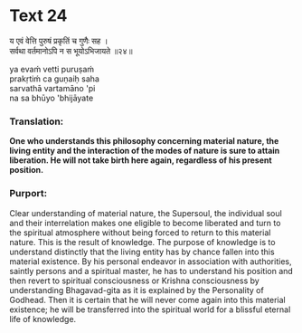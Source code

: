 # Text 24

य एवं वेत्ति पुरुषं प्रकृतिं च गुणैः सह ।  
सर्वथा वर्तमानोऽपि न स भूयोऽभिजायते ॥२४॥

ya evaḿ vetti puruṣaḿ  
prakṛtiḿ ca guṇaiḥ saha  
sarvathā vartamāno 'pi  
na sa bhūyo 'bhijāyate



### Translation:

**One who understands this philosophy concerning material nature, the living entity and the interaction of the modes of nature is sure to attain liberation. He will not take birth here again, regardless of his present position.**

### Purport:

Clear understanding of material nature, the Supersoul, the individual soul and their interrelation makes one eligible to become liberated and turn to the spiritual atmosphere without being forced to return to this material nature. This is the result of knowledge. The purpose of knowledge is to understand distinctly that the living entity has by chance fallen into this material existence. By his personal endeavor in association with authorities, saintly persons and a spiritual master, he has to understand his position and then revert to spiritual consciousness or Krishna consciousness by understanding Bhagavad-gita as it is explained by the Personality of Godhead. Then it is certain that he will never come again into this material existence; he will be transferred into the spiritual world for a blissful eternal life of knowledge.